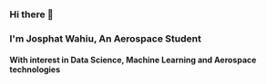 ### Hi there 👋
### I'm Josphat Wahiu, An Aerospace Student
#### With interest in Data Science, Machine Learning and Aerospace technologies 
<!--
**Coding-Josphat/Coding-Josphat** is a ✨ _special_ ✨ repository because its `README.md` (this file) appears on your GitHub profile.

Here are some ideas to get you started:

- 🔭 I’m currently working on creating data visualization Dashboards, computer vision and  python apps
- 🌱 I’m currently learning C++, Python for Data Science, Aerospace Engineering and Fusion 360
- 👯 I’m looking to collaborate on Data Science, Machine Learning and Drone projects 
- 🤔 I’m looking for help with 
- 💬 Ask me about data science, python, C++, Fluid Mechanics..
- 📫 How to reach me: mathspro32@gmail.com
- 😄 Pronouns: it's a He
- ⚡ Fun fact: One man's trash is another's treasure 
-->
